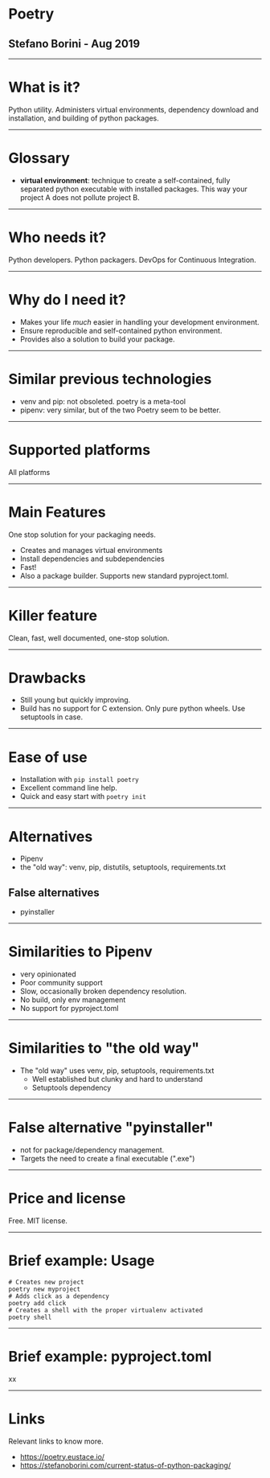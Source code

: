 # Poetry
## Stefano Borini - Aug 2019

---

# What is it?

Python utility. Administers virtual environments, dependency download and installation, and building of python packages.

---

# Glossary

- __virtual environment__: technique to create a self-contained, fully
separated python executable with installed packages. This way your project A
does not pollute project B.

---

# Who needs it?

Python developers. Python packagers. DevOps for Continuous Integration.

---

# Why do I need it?

- Makes your life _much_ easier in handling your development environment.
- Ensure reproducible and self-contained python environment.
- Provides also a solution to build your package.

---

# Similar previous technologies

- venv and pip: not obsoleted. poetry is a meta-tool
- pipenv: very similar, but of the two Poetry seem to be better.

---

# Supported platforms

All platforms

---

# Main Features

One stop solution for your packaging needs.

- Creates and manages virtual environments
- Install dependencies and subdependencies
- Fast!
- Also a package builder. Supports new standard pyproject.toml.

---

# Killer feature

Clean, fast, well documented, one-stop solution.

---

# Drawbacks

- Still young but quickly improving.
- Build has no support for C extension. Only pure python wheels. Use setuptools in case.

---

# Ease of use

- Installation with ``pip install poetry``
- Excellent command line help.
- Quick and easy start with ``poetry init``

---

# Alternatives 

- Pipenv
- the "old way": venv, pip, distutils, setuptools, requirements.txt

## False alternatives

- pyinstaller

---

# Similarities to Pipenv

- very opinionated
- Poor community support
- Slow, occasionally broken dependency resolution.
- No build, only env management
- No support for pyproject.toml

---

# Similarities to "the old way"

- The "old way" uses venv, pip, setuptools, requirements.txt
  - Well established but clunky and hard to understand
  - Setuptools dependency

---

# False alternative "pyinstaller"

- not for package/dependency management.
- Targets the need to create a final executable (".exe")

---

# Price and license

Free. MIT license.

---

# Brief example: Usage

```
# Creates new project
poetry new myproject
# Adds click as a dependency
poetry add click
# Creates a shell with the proper virtualenv activated
poetry shell
```

---

# Brief example: pyproject.toml

xx

---

# Links

Relevant links to know more.
- https://poetry.eustace.io/
- https://stefanoborini.com/current-status-of-python-packaging/

